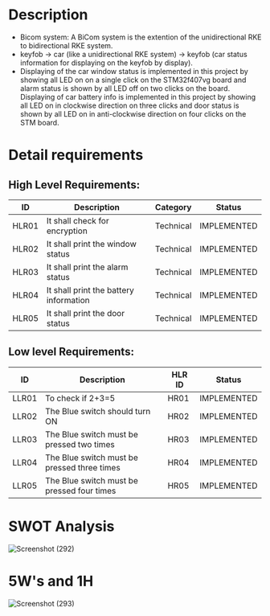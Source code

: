 # Description

* Bicom system: A BiCom system is the extention of the unidirectional RKE to bidirectional RKE system.
* keyfob -> car (like a unidirectional RKE system) -> keyfob (car status information for displaying on the keyfob by  display). 
* Displaying of the car window status is implemented in this project by showing all LED on on a single click on the STM32f407vg board and alarm status is shown by all LED off on
  two clicks on the board. Displaying of car battery info is implemented in this project by showing all LED on in clockwise direction on three clicks and door status is shown by
  all LED on in anti-clockwise direction on four clicks on the STM board.

# Detail requirements
## High Level Requirements:
| ID | Description | Category | Status |
| --- | --- | --- | --- |
| HLR01 |It shall check for encryption  | Technical | IMPLEMENTED  |
| HLR02 | It shall print the window status | Technical |  IMPLEMENTED |
| HLR03 | It shall print the alarm status | Technical |  IMPLEMENTED |
| HLR04 | It shall print the battery information | Technical | IMPLEMENTED  |
| HLR05 | It shall print the door status | Technical | IMPLEMENTED  |

## Low level Requirements:
| ID | Description | HLR ID | Status |
| --- | --- | --- | --- |
| LLR01 | To check if 2+3=5 | HR01  | IMPLEMENTED  |
| LLR02 | The Blue switch should turn ON | HR02 |  IMPLEMENTED |
| LLR03 | The Blue switch must be pressed two times  | HR03 |  IMPLEMENTED |
| LLR04 | The Blue switch must be pressed three times | HR04 | IMPLEMENTED  |
| LLR05 | The Blue switch must be pressed four times | HR05 | IMPLEMENTED  |

# SWOT Analysis

![Screenshot (292)](https://user-images.githubusercontent.com/42509490/157890123-973f89c5-c917-4acc-a0fc-30f924fd807e.png)

# 5W's and 1H

![Screenshot (293)](https://user-images.githubusercontent.com/42509490/157894011-c2e0d5e4-c2b9-4d57-9d15-df6977a8cec7.png)

